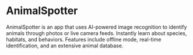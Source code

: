 # AnimalSpotter
AnimalSpotter is an app that uses AI-powered image recognition to identify animals through photos or live camera feeds. Instantly learn about species, habitats, and behaviors. Features include offline mode, real-time identification, and an extensive animal database.

